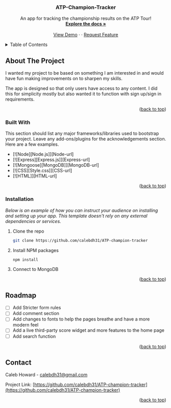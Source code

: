 
<a name="readme-top"></a>


<br />
<div align="center">

  <h3 align="center">ATP-Champion-Tracker</h3>

  <p align="center">
    An app for tracking the championship results on the ATP Tour!
    <br />
    <a href="https://github.com/calebdh31/ATP-champion-tracker"><strong>Explore the docs »</strong></a>
    <br />
    <br />
    <a href="https://github.com/calebdh31/ATP-champion-tracker">View Demo</a>
    ·
    ·
    <a href="https://github.com/calebdh31/ATP-champion-tracker">Request Feature</a>
  </p>
</div>



<details>
  <summary>Table of Contents</summary>
  <ol>
    <li>
      <a href="#about-the-project">About The Project</a>
      <ul>
        <li><a href="#built-with">Built With</a></li>
      </ul>
    </li>
    <li>
      <a href="#getting-started">Getting Started</a>
      <ul>
        <li><a href="#prerequisites">Prerequisites</a></li>
        <li><a href="#installation">Installation</a></li>
      </ul>
    </li>
    <li><a href="#usage">Usage</a></li>
    <li><a href="#roadmap">Roadmap</a></li>
    <li><a href="#contributing">Contributing</a></li>
    <li><a href="#license">License</a></li>
    <li><a href="#contact">Contact</a></li>
    <li><a href="#acknowledgments">Acknowledgments</a></li>
  </ol>
</details>




## About The Project

[ATP-Champion-Tracker-Screenshot]: [[https://link-to-your-image.png](https://imgur.com/8vwUZFd)](https://i.imgur.com/8vwUZFd.jpeg)

I wanted my project to be based on something I am interested in and would have fun making improvements on to sharpen my skills. 

The app is designed so that only users have access to any content. I did this for simplicity mostly but also wanted it to function with sign up/sign in requirements.


<p align="right">(<a href="#readme-top">back to top</a>)</p>



### Built With

This section should list any major frameworks/libraries used to bootstrap your project. Leave any add-ons/plugins for the acknowledgements section. Here are a few examples.

* [![Node][Node.js]][Node-url]
* [![Express][Express.js]][Express-url]
* [![Mongoose][MongoDB]][MongoDB-url]
* [![CSS][Style.css]][CSS-url]
* [![HTML]][HTML-url]


<p align="right">(<a href="#readme-top">back to top</a>)</p>

### Installation

_Below is an example of how you can instruct your audience on installing and setting up your app. This template doesn't rely on any external dependencies or services._

1. Clone the repo
   ```sh
   git clone https://github.com/calebdh31/ATP-champion-tracker
   ```
2. Install NPM packages
   ```sh
   npm install
   ```
3. Connect to MongoDB 

<p align="right">(<a href="#readme-top">back to top</a>)</p>

## Roadmap

- [ ] Add Stricter form rules
- [ ] Add comment section
- [ ] Add changes to fonts to help the pages breathe and have a more modern feel
- [ ] Add a live third-party score widget and more features to the home page 
- [ ] Add search function

<p align="right">(<a href="#readme-top">back to top</a>)</p>


## Contact

Caleb Howard - calebdh31@gmail.com

Project Link: [https://github.com/calebdh31/ATP-champion-tracker](https://github.com/calebdh31/ATP-champion-tracker)

<p align="right">(<a href="#readme-top">back to top</a>)</p>
